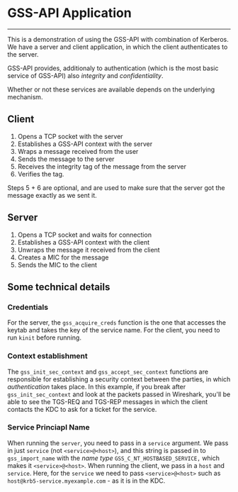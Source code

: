 
# GSS-API Application
---

This is a demonstration of using the GSS-API with combination of Kerberos.
We have a server and client application, in which the client authenticates to the server.

GSS-API provides, additionaly to authentication (which is the most basic service of GSS-API)
also _integrity_ and _confidentiality_.

Whether or not these services are available depends on the underlying mechanism.

## Client
1. Opens a TCP socket with the server
2. Establishes a GSS-API context with the server
3. Wraps a message received from the user
4. Sends the message to the server
5. Receives the integrity tag of the message from the server
6. Verifies the tag.

Steps 5 + 6 are optional, and are used to make sure that the server got the message exactly as we sent it.

## Server
1. Opens a TCP socket and waits for connection
2. Establishes a GSS-API context with the client
3. Unwraps the message it received from the client
4. Creates a MIC for the message
5. Sends the MIC to the client


## Some technical details

### Credentials
For the server, the `gss_acquire_creds` function is the one that accesses the keytab and takes the key of the service name.
For the client, you need to run `kinit` before running.

### Context establishment
The `gss_init_sec_context` and `gss_accept_sec_context` functions are responsible for establishing
a security context between the parties, in which _authentication_ takes place. In this example, 
if you break after `gss_init_sec_context` and look at the packets passed in Wireshark, you'll be able to see the 
TGS-REQ and TGS-REP messages in which the client contacts the KDC to ask for a ticket for the service.

### Service Princiapl Name
When running the `server`, you need to pass in a `service` argument. We pass in just `service` (not `<service>@<host>`), and this string is passed in to `gss_import_name` with the _name type_ `GSS_C_NT_HOSTBASED_SERVICE,` which makes it `<service>@<host>`.
When running the client, we pass in a `host` and `service`. Here, for the `service` we need to pass `<service>@<host>` 
such as `host@krb5-service.myexample.com` - as it is in the KDC.
